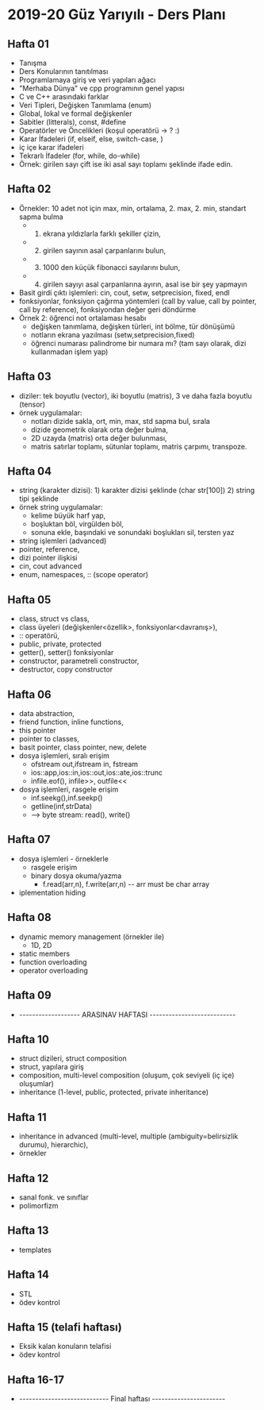 # 2019-20 Güz Yarıyılı - Ders Planı

## Hafta 01
* Tanışma
* Ders Konularının tanıtılması
* Programlamaya giriş ve veri yapıları ağacı
* "Merhaba Dünya" ve cpp programının genel yapısı
* C ve C++ arasındaki farklar
* Veri Tipleri, Değişken Tanımlama (enum)
* Global, lokal ve formal değişkenler
* Sabitler (litterals), const, #define
* Operatörler ve Öncelikleri (koşul operatörü -> ? :)
* Karar İfadeleri (if, elseif, else, switch-case, )
* iç içe karar ifadeleri
* Tekrarlı İfadeler (for, while, do-while)
* Örnek: girilen sayı çift ise iki asal sayı toplamı şeklinde ifade edin.
  
## Hafta 02
* Örnekler: 10 adet not için max, min, ortalama, 2. max, 2. min, standart sapma bulma
  * 1) ekrana yıldızlarla farklı şekiller çizin, 
  * 2) girilen sayının asal çarpanlarını bulun, 
  * 3) 1000 den küçük fibonacci sayılarını bulun, 
  * 4) girilen sayıyı asal çarpanlarına ayırın, asal ise bir şey yapmayın
* Basit girdi çıktı işlemleri: cin, cout, setw, setprecision, fixed, endl
* fonksiyonlar, fonksiyon çağırma yöntemleri (call by value, call by pointer, call by reference), fonksiyondan değer geri döndürme
* Örnek 2: öğrenci not ortalaması hesabı
  * değişken tanımlama, değişken türleri, int bölme, tür dönüşümü
  * notların ekrana yazılması (setw,setprecision,fixed)
  * öğrenci numarası palindrome bir numara mı? (tam sayı olarak, dizi kullanmadan işlem yap)

## Hafta 03
* diziler: tek boyutlu (vector), iki boyutlu (matris), 3 ve daha fazla boyutlu (tensor)
* örnek uygulamalar: 
  * notları dizide sakla, ort, min, max, std sapma bul, sırala
  * dizide geometrik olarak orta değer bulma,
  * 2D uzayda (matris) orta değer bulunması,
  * matris satırlar toplamı, sütunlar toplamı, matris çarpımı, transpoze.
  
## Hafta 04
* string (karakter dizisi): 1) karakter dizisi şeklinde (char str[100]) 2) string tipi şeklinde
* örnek string uygulamalar: 
  * kelime büyük harf yap, 
  * boşluktan böl, virgülden böl, 
  * sonuna ekle, başındaki ve sonundaki boşlukları sil, tersten yaz
* string işlemleri (advanced)
* pointer, reference,
* dizi pointer ilişkisi
* cin, cout advanced
* enum, namespaces, :: (scope operator)

## Hafta 05
* class, struct vs class, 
* class üyeleri (değişkenler<özellik>, fonksiyonlar<davranış>), 
* :: operatörü, 
* public, private, protected
* getter(), setter() fonksiyonlar
* constructor, parametreli constructor, 
* destructor, copy constructor
  
## Hafta 06
* data abstraction,
* friend function, inline functions, 
* this pointer
* pointer to classes, 
* basit pointer, class pointer, new, delete
* dosya işlemleri, sıralı erişim
  * ofstream out,ifstream in, fstream
  * ios::app,ios::in,ios::out,ios::ate,ios::trunc
  * infile.eof(), infile>>, outfile<<
* dosya işlemleri, rasgele erişim
  * inf.seekg(),inf.seekp()
  * getline(inf,strData)
  * --> byte stream: read(), write()

## Hafta 07
* dosya işlemleri - örneklerle
  * rasgele erişim
  * binary dosya okuma/yazma
    * f.read(arr,n), f.write(arr,n) -- arr must be char array
* iplementation hiding

## Hafta 08
* dynamic memory management (örnekler ile)
  * 1D, 2D
* static members
* function overloading
* operator overloading

## Hafta 09
* ------------------- ARASINAV HAFTASI ---------------------------

## Hafta 10
* struct dizileri, struct composition
* struct, yapılara giriş
* composition, multi-level composition (oluşum, çok seviyeli (iç içe) oluşumlar)
* inheritance (1-level, public, protected, private inheritance)
  
## Hafta 11
* inheritance in advanced (multi-level, multiple (ambiguity=belirsizlik durumu), hierarchic),
* örnekler

## Hafta 12
* sanal fonk. ve sınıflar
* polimorfizm
  
## Hafta 13
* templates
  
## Hafta 14
* STL
* ödev kontrol

## Hafta 15 (telafi haftası)
* Eksik kalan konuların telafisi
* ödev kontrol

## Hafta 16-17
* ---------------------------- Final haftası -----------------------
